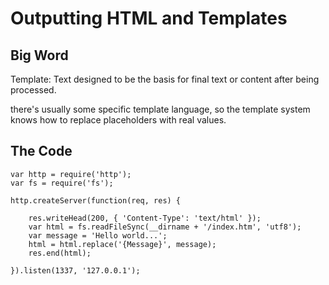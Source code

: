 # Outputting HTML and Templates

## Big Word

Template: Text designed to be the basis for final text or content after being processed.

there's usually some specific template language, so the template system knows how to replace placeholders with real values.

## The Code
```
var http = require('http');
var fs = require('fs');

http.createServer(function(req, res) {

    res.writeHead(200, { 'Content-Type': 'text/html' });
    var html = fs.readFileSync(__dirname + '/index.htm', 'utf8');
    var message = 'Hello world...';
    html = html.replace('{Message}', message);
    res.end(html);

}).listen(1337, '127.0.0.1');

```
